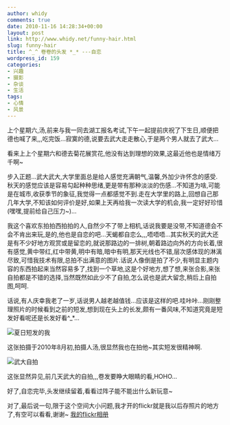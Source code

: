 ```yaml
---
author: whidy
comments: true
date: 2010-11-16 14:28:34+00:00
layout: post
link: http://www.whidy.net/funny-hair.html
slug: funny-hair
title: ^_^ 卷卷的头发 *_* ---自恋
wordpress_id: 159
categories:
- 兴趣
- 摄影
- 杂谈
- 生活
tags:
- 心情
- 风景
---
```


上个星期六,汤,前来与我一同去湖工报名考试,下午一起提前庆祝了下生日,顺便把德也喊了来,,,吃完饭...寂寞的德,说要去武大走走散心,于是两个男人就去了武大...

看来上上个星期六和德去菊花展赏花,他没有达到理想的效果,这最近他也是情绪万千啊~

步入正题...武大武大,大学里面总是给人感觉充满朝气,温馨,外加少许怀念的感受.秋天的感觉应该是容易勾起种种思绪,更是带有那种淡淡的伤感...不知道为啥,可能是在城市,收获季节的象征,我觉得一点都感觉不到.走在大学里的路上,回想自己那几年大学,不知该如何评价是好,如果上天再给我一次读大学的机会,我一定好好珍惜(嘿嘿,提前给自己压力~)...

我这个喜欢东拍拍西拍拍的人,自然少不了带上相机,话说我要是没带,不知道德会不会不肯出来玩,是的,他也是自恋的吧...天蝎都自恋么,,,唔唔唔...其实秋天的武大还是有不少好地方观赏或是留恋的,就说那路边的一排树,朝着路边向外的方向长着,很有感觉,黄中带红,红中带黄,明中有暗,暗中有明,那天光线也不错,层次感体现的淋漓尽致,可惜我技术有限,总拍不出满意的图片.话说人像倒是拍了不少,有明显主题内容的东西拍起来当然容易多了,找到一个草地,这是个好地方,想了想,来张合影,来张自拍都是不错的选择,当然既然如此少不了自拍,怎么说也是武大留念,稍后上自拍图,呵呵.

话说,有人庆幸我老了一岁,话说男人越老越值钱...应该是这样的吧.哇咔咔...刚刚整理照片的时候看到之前的短发,想到现在头上的长发,颇有一番风味,不知道究竟是短发好看呢还是长发好看^_*...

![夏日短发的我](http://www.whidy.net/wp-content/uploads/2010/11/DSC4142-500x342.jpg)

这张拍摄于2010年8月初,拍摄人汤,很显然我也在拍他~其实短发很精神啊.

![武大自拍](http://www.whidy.net/wp-content/uploads/2010/11/DSC0037_-500x329.jpg)

这张显然异见,前几天武大的自拍,,,卷发要睁大眼睛的看,HOHO...

好了,自恋完毕,头发继续留着,看看过阵子能不能出什么新玩意~

对了,最后说一句,限于这个空间大小问题,我才开的flickr就是我以后存照片的地方了,有空可以看看,谢谢~
[我的flickr相册](http://www.flickr.com/photos/24794569@N02)
